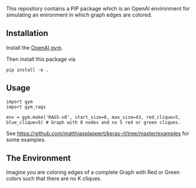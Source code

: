 This repository contains a PIP package which is an OpenAI environment for simulating an enironment in which graph edges are colored.


## Installation

Install the [OpenAI gym](https://gym.openai.com/docs/).

Then install this package via

```
pip install -e .
```

## Usage

```
import gym
import gym_rags

env = gym.make('RAGS-v0', start_size=8, max_size=43, red_clique=5, blue_clique=5) # Graph with 8 nodes and no 5 red or green cliques.
```

See https://github.com/matthiasplappert/keras-rl/tree/master/examples for some examples.


## The Environment

Imagine you are coloring edges of a complete Graph with Red or Green colors such that there are no K cliques.
